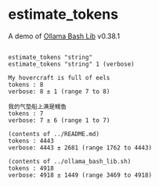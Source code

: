 # estimate_tokens
A demo of [Ollama Bash Lib](https://github.com/attogram/ollama-bash-lib) v0.38.1
```

estimate_tokens "string"
estimate_tokens "string" 1 (verbose)

My hovercraft is full of eels
tokens : 8
verbose: 8 ± 1 (range 7 to 8)

我的气垫船上满是鳗鱼
tokens : 7
verbose: 7 ± 6 (range 1 to 7)

(contents of ../README.md)
tokens : 4443
verbose: 4443 ± 2681 (range 1762 to 4443)

(contents of ../ollama_bash_lib.sh)
tokens : 4918
verbose: 4918 ± 1449 (range 3469 to 4918)
```
